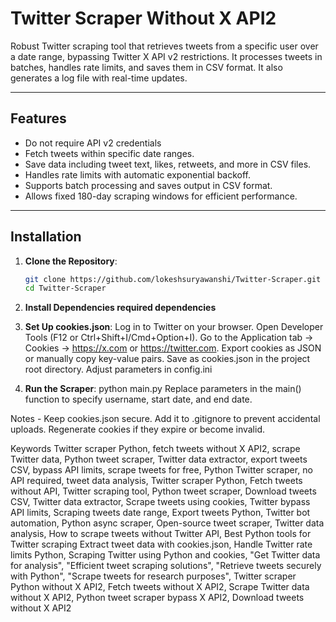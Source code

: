 # Twitter Scraper Without X API2

Robust Twitter scraping tool that retrieves tweets from a specific user over a date range, bypassing Twitter X API v2 restrictions. It processes tweets in batches, handles rate limits, and saves them in CSV format. It also generates a log file with real-time updates.

---

## Features
- Do not require API v2 credentials
- Fetch tweets within specific date ranges.
- Save data including tweet text, likes, retweets, and more in CSV files.
- Handles rate limits with automatic exponential backoff.
- Supports batch processing and saves output in CSV format.
- Allows fixed 180-day scraping windows for efficient performance.

---

## Installation

1. **Clone the Repository**:
   ```bash
   git clone https://github.com/lokeshsuryawanshi/Twitter-Scraper.git
   cd Twitter-Scraper
   
2. **Install Dependencies required dependencies**

3. **Set Up cookies.json**:
Log in to Twitter on your browser.
Open Developer Tools (F12 or Ctrl+Shift+I/Cmd+Option+I).
Go to the Application tab → Cookies → https://x.com or https://twitter.com.
Export cookies as JSON or manually copy key-value pairs.
Save as cookies.json in the project root directory.
Adjust parameters in config.ini 

4. **Run the Scraper**:
python main.py
Replace parameters in the main() function to specify username, start date, and end date.

Notes -
Keep cookies.json secure. Add it to .gitignore to prevent accidental uploads.
Regenerate cookies if they expire or become invalid.



Keywords
Twitter scraper Python, fetch tweets without X API2, scrape Twitter data, Python tweet scraper, Twitter data extractor, export tweets CSV, bypass API limits, scrape tweets for free, Python Twitter scraper, no API required, tweet data analysis, Twitter scraper Python, Fetch tweets without API, Twitter scraping tool, Python tweet scraper, Download tweets CSV, Twitter data extractor, Scrape tweets using cookies, Twitter bypass API limits, Scraping tweets date range, Export tweets Python, Twitter bot automation, Python async scraper, Open-source tweet scraper, Twitter data analysis, How to scrape tweets without Twitter API, Best Python tools for Twitter scraping
Extract tweet data with cookies.json, Handle Twitter rate limits Python, Scraping Twitter using Python and cookies, "Get Twitter data for analysis", "Efficient tweet scraping solutions", "Retrieve tweets securely with Python", "Scrape tweets for research purposes", Twitter scraper Python without X API2, Fetch tweets without X API2, Scrape Twitter data without X API2, Python tweet scraper bypass X API2, Download tweets without X API2




